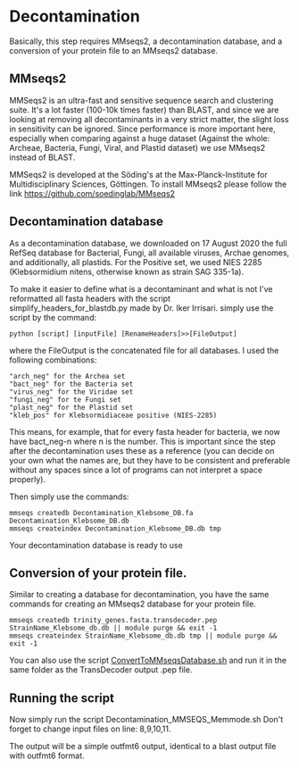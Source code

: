 # Decontamination
Basically, this step requires MMseqs2, a decontamination database, and a conversion of your protein file to an MMseqs2 database.

## MMseqs2
MMSeqs2 is an ultra-fast and sensitive sequence search and clustering suite. It's a lot faster (100-10k times faster) than BLAST, and since we are looking at removing all decontaminants in a very strict matter, the slight loss in sensitivity can be ignored. Since performance is more important here, especially when comparing against a huge dataset (Against the whole: Archeae, Bacteria, Fungi, Viral, and Plastid dataset) we use MMseqs2 instead of BLAST.

MMSeqs2 is developed at the Söding's at the Max-Planck-Institute for Multidisciplinary Sciences, Göttingen.
To install MMseqs2 please follow the link https://github.com/soedinglab/MMseqs2


## Decontamination database
As a decontamination database, we downloaded on 17 August 2020 the full RefSeq database for Bacterial, Fungi, all available viruses, Archae genomes, and additionally, all plastids. For the Positive set, we used NIES 2285 (Klebsormidium nitens, otherwise known as strain SAG 335-1a). 

To make it easier to define what is a decontaminant and what is not I've reformatted all fasta headers with the script simplify_headers_for_blastdb.py made by Dr. Iker Irrisari.
simply use the script by the command:

```
python [script] [inputFile] [RenameHeaders]>>[FileOutput]
```
where the FileOutput is the concatenated file for all databases.
I used the following combinations:
```
"arch_neg" for the Archea set
"bact_neg" for the Bacteria set
"virus_neg" for the Viridae set
"fungi_neg" for te Fungi set
"plast_neg" for the Plastid set
"kleb_pos" for Klebsormidiaceae positive (NIES-2285)
```
This means, for example, that for every fasta header for bacteria, we now have bact_neg-n where n is the number. This is important since the step after the decontamination uses these as a reference (you can decide on your own what the names are, but they have to be consistent and preferable without any spaces since a lot of programs can not interpret a space properly).

Then simply use the commands:
```
mmseqs createdb Decontamination_Klebsome_DB.fa Decontamination_Klebsome_DB.db
mmseqs createindex Decontamination_Klebsome_DB.db tmp
```
Your decontamination database is ready to use

## Conversion of your protein file.
Similar to creating a database for decontamination, you have the same commands for creating an MMseqs2 database for your protein file.
```
mmseqs createdb trinity_genes.fasta.transdecoder.pep StrainName_Klebsome_db.db || module purge && exit -1
mmseqs createindex StrainName_Klebsome_db.db tmp || module purge && exit -1
```
You can also use the script [ConvertToMMseqsDatabase.sh](Scripts/7_Decontamination/ConvertToMMseqsDatabase.sh) and run it in the same folder as the TransDecoder output .pep file.


## Running the script
Now simply run the script Decontamination_MMSEQS_Memmode.sh
Don't forget to change input files on line: 8,9,10,11.

The output will be a simple outfmt6 output, identical to a blast output file with outfmt6 format.

